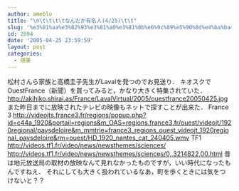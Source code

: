 ```yaml
---
author: ameblo
title: "\n\t\t\t\tなんだか有名人(4/25)\t\t"
slug: '%e3%81%aa%e3%82%93%e3%81%a0%e3%81%8b%e6%9c%89%e5%90%8d%e4%ba%ba425'
id: 2094
date: '2005-04-25 23:59:59'
layout: post
categories:
  - 随筆
---
```


松村さんら家族と高橋圭子先生がLavalを発つのでお見送り． キオスクでOuestFrance（新聞）を買ってみると，かなり大きく特集されていた． http://akihiko.shirai.as/France/LavalVirtual/2005/ouestfrance20050425.jpg また昨日までに放映されたテレビの映像もネットで探すことが出来た． France 3 http://videojts.france3.fr/regions/popup.php?id=c44a_1920&portail=regions&m_OAS=regions.france3.fr/ouest/videojt/1920regional/paysdeloire&m_mmtrie=france3_regions_ouest_videojt_1920regional_paysdeloire&rm=ouest/HD_1920_nantes_cat_240405.wmv TF1 http://videos.tf1.fr/video/news/newsthemes/sciences/ http://videos.tf1.fr/video/news/newsthemes/sciences/0,,3214822,00.html 昔は地元放送局の取材の放映なんて見れなかったものですが，いい時代になったもんですねえ． それにしても大きく扱われているなあ，町を歩くときには気をつけないと？？